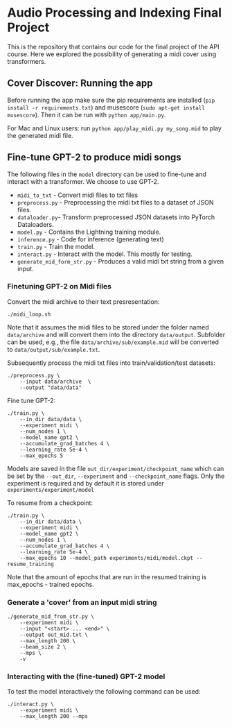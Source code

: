 # Audio Processing and Indexing Final Project

This is the repository that contains our code for the final project of the API course. Here we explored the possibility of generating a midi cover using transformers.

## Cover Discover: Running the app

Before running the app make sure the pip requirements are installed (`pip install -r requirements.txt`) and musescore (`sudo apt-get install musescore`). Then it can be run with `python app/main.py`.  

For Mac and Linux users: run `python app/play_midi.py my_song.mid` to play the generated midi file.


## Fine-tune GPT-2 to produce midi songs 

The following files in the `model` directory can be used to fine-tune and interact with a transformer. We choose to use GPT-2.

- `midi_to_txt` - Convert midi files to txt files
- `preprocess.py` - Preprocessing the midi txt files to a dataset of JSON files.
- `dataloader.py`- Transform preprocessed JSON datasets into PyTorch Dataloaders.
- `model.py` - Contains the Lightning training module.
- `inference.py` - Code for inference (generating text)
- `train.py` - Train the model.
- `interact.py` - Interact with the model. This mostly for testing. 
- `generate_mid_form_str.py` - Produces a valid midi txt string from a given input.

### Finetuning GPT-2 on Midi files

Convert the midi archive to their text presresentation:
```
./midi_loop.sh
```

Note that it assumes the midi files to be stored under the folder named `data/archive` and will convert them into the directory `data/output`. Subfolder can be used, e.g., the file `data/archive/sub/example.mid` will be converted to `data/output/sub/example.txt`.

Subsequently process the midi txt files into train/validation/test datasets:
```
./preprocess.py \
    --input data/archive  \
    --output "data/data"
```

Fine tune GPT-2:
```
./train.py \
    --in_dir data/data \
    --experiment midi \
    --num_nodes 1 \
    --model_name gpt2 \
    --accumulate_grad_batches 4 \
    --learning_rate 5e-4 \
    --max_epochs 5
```

Models are saved in the file `out_dir/experiment/checkpoint_name` which can be set by the `--out_dir`, `--experiment` and `--checkpoint_name` flags. Only the experiment is required and by default it is stored under `experiments/experiment/model` 

To resume from a checkpoint: 
```
./train.py \ 
    --in_dir data/data \
    --experiment midi \
    --model_name gpt2 \
    --num_nodes 1 \
    --accumulate_grad_batches 4 \
    --learning_rate 5e-4 \
    --max_epochs 10 --model_path experiments/midi/model.ckpt --resume_training
```

Note that the amount of epochs that are run in the resumed training is max_epochs - trained epochs.

### Generate a 'cover' from an input midi string

```
./generate_mid_from_str.py \
    --experiment midi \
    --input "<start> ... <end>" \
    --output out_mid.txt \
    --max_length 200 \
    --beam_size 2 \
    --mps \
    -v 
```

### Interacting with the (fine-tuned) GPT-2 model

To test the model interactively the following command can be used:

```
./interact.py \
    --experiment midi \
    --max_length 200 --mps
```
